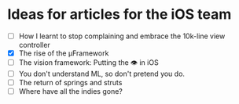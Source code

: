 # Ideas for articles for the iOS team

- [ ] How I learnt to stop complaining and embrace the 10k-line view controller
- [x] The rise of the μFramework
- [ ] The vision framework: Putting the 👁 in iOS
- [ ] You don't understand ML, so don't pretend you do.
- [ ] The return of springs and struts
- [ ] Where have all the indies gone?
